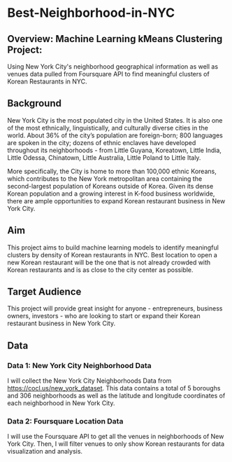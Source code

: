 # Best-Neighborhood-in-NYC

## Overview: Machine Learning kMeans Clustering Project:
Using New York City's neighborhood geographical information as well as venues data pulled from Foursquare API to find meaningful clusters of Korean Restaurants in NYC.

## Background
New York City is the most populated city in the United States. It is also one of the most ethnically, linguistically, and culturally diverse cities in the world. About 36% of the city’s population are foreign-born; 800 languages are spoken in the city; dozens of ethnic enclaves have developed throughout its neighborhoods - from Little Guyana, Koreatown, Little India, Little Odessa, Chinatown, Little Australia, Little Poland to Little Italy.

More specifically, the City is home to more than 100,000 ethnic Koreans, which contributes to the New York metropolitan area containing the second-largest population of Koreans outside of Korea. Given its dense Korean population and a growing interest in K-food business worldwide, there are ample opportunities to expand Korean restaurant business in New York City.

## Aim
This project aims to build machine learning models to identify meaningful clusters by density of Korean restaurants in NYC. Best location to open a new Korean restaurant will be the one that is not already crowded with Korean restaurants and is as close to the city center as possible.

## Target Audience
This project will provide great insight for anyone - entrepreneurs, business owners, investors - who are looking to start or expand their Korean restaurant business in New York City.

## Data
### Data 1: New York City Neighborhood Data
I will collect the New York City Neighborhoods Data from https://cocl.us/new_york_dataset. This data contains a total of 5 boroughs and 306 neighborhoods as well as the latitude and longitude coordinates of each neighborhood in New York City.
### Data 2: Foursquare Location Data
I will use the Foursquare API to get all the venues in neighborhoods of New York City. Then, I will filter venues to only show Korean restaurants for data visualization and analysis.
